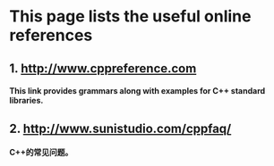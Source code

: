 # This page lists the useful online references

## 1. http://www.cppreference.com
#### This link provides grammars along with examples for C++ standard libraries. 

## 2. http://www.sunistudio.com/cppfaq/

#### C++的常见问题。

